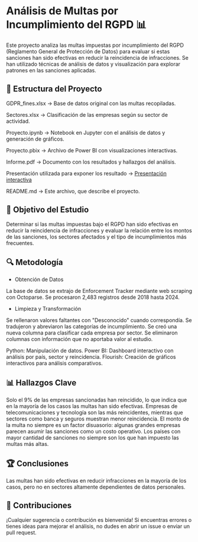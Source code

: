 # Análisis de Multas por Incumplimiento del RGPD 📊
Este proyecto analiza las multas impuestas por incumplimiento del RGPD (Reglamento General de Protección de Datos) para evaluar si estas sanciones han sido efectivas en reducir la reincidencia de infracciones. Se han utilizado técnicas de análisis de datos y visualización para explorar patrones en las sanciones aplicadas.

## 📂 Estructura del Proyecto
GDPR_fines.xlsx → Base de datos original con las multas recopiladas.

Sectores.xlsx → Clasificación de las empresas según su sector de actividad.

Proyecto.ipynb → Notebook en Jupyter con el análisis de datos y generación de gráficos.

Proyecto.pbix → Archivo de Power BI con visualizaciones interactivas.

Informe.pdf → Documento con los resultados y hallazgos del análisis.

Presentación utilizada para exponer los resultado → [Presentación interactiva](https://www.canva.com/design/DAGeC0rGGJE/UZ7lZGbsPQfvMt_C7iVncQ/edit?utm_content=DAGeC0rGGJE&utm_campaign=designshare&utm_medium=link2&utm_source=sharebutton)

README.md → Este archivo, que describe el proyecto.

## 📝 Objetivo del Estudio
Determinar si las multas impuestas bajo el RGPD han sido efectivas en reducir la reincidencia de infracciones y evaluar la relación entre los montos de las sanciones, los sectores afectados y el tipo de incumplimientos más frecuentes.

## 🔍 Metodología
- Obtención de Datos

La base de datos se extrajo de Enforcement Tracker mediante web scraping con Octoparse.
Se procesaron 2,483 registros desde 2018 hasta 2024.

- Limpieza y Transformación

Se rellenaron valores faltantes con "Desconocido" cuando correspondía.
Se tradujeron y abreviaron las categorías de incumplimiento.
Se creó una nueva columna para clasificar cada empresa por sector.
Se eliminaron columnas con información que no aportaba valor al estudio.

Python: Manipulación de datos.
Power BI: Dashboard interactivo con análisis por país, sector y reincidencia.
Flourish: Creación de gráficos interactivos para análisis comparativos.

## 📊 Hallazgos Clave
Solo el 9% de las empresas sancionadas han reincidido, lo que indica que en la mayoría de los casos las multas han sido efectivas.
Empresas de telecomunicaciones y tecnología son las más reincidentes, mientras que sectores como banca y seguros muestran menor reincidencia.
El monto de la multa no siempre es un factor disuasorio: algunas grandes empresas parecen asumir las sanciones como un costo operativo.
Los países con mayor cantidad de sanciones no siempre son los que han impuesto las multas más altas.

## 🏆 Conclusiones
Las multas han sido efectivas en reducir infracciones en la mayoría de los casos, pero no en sectores altamente dependientes de datos personales.


## 🤝 Contribuciones
¡Cualquier sugerencia o contribución es bienvenida! Si encuentras errores o tienes ideas para mejorar el análisis, no dudes en abrir un issue o enviar un pull request.
